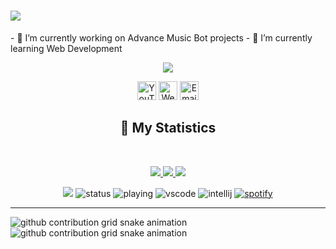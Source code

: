 
<h1 aline="center">
 <a href="https://git.io/typing-svg">
  <img src="https://readme-typing-svg.herokuapp.com?color=00ff99&lines=%22Hello+there!+%F0%9F%91%8B%F0%9F%8F%BB%22;%22I'm+Potato!%22;%22Welcome+to+my+profile!%22"/>
 </a>
</h1>
- 🔭 I’m currently working on Advance Music Bot projects
- 🌱 I’m currently learning Web Development
<div align = "center">
<p align="center">
    <a href="https://sylanio.xyz/">
        <img src="./Banner.png" />
    </a>
<p align="centre"> 
<a href="https://youtube.com/c/MGYT6966"> <img width="30px" src="https://raw.githubusercontent.com/brblacky/BrBlacky/main/icons8-youtube-music-500.png" title="YouTube"/></a>
<a href="https://sylanio.cyz/"> <img width="30px" src="https://github.com/brblacky/BrBlacky/blob/main/icons8-website-100.png" title="Website"/></a>
<a href="mailto: IAmPotato@potatofam.com"> <img width="30px" src="https://github.com/brblacky/BrBlacky/blob/main/icons8-email-100.png" title="Email"/> </a><br>
</p>

## 🔖 My Statistics
&nbsp;
<p align="center">
    <a href="https://github.com/Potato6966/">
        <img src="https://github-readme-stats.vercel.app/api?username=Potato6966&hide=issues,prs&count_private=true&show_owner=true&show_icons=true&bg_color=0d1117&title_color=ffffff&text_color=ffffff&icon_color=00ff99&hide_border=true/" />
    </a>
    <a href="https://github.com/Potato6966/">
        <img src="https://github-readme-stats.vercel.app/api/top-langs/?username=Potato6966&layout=compact&count_private=true&langs_count=8&card_width=445&bg_color=0d1117&title_color=ffffff&text_color=ffffff&icon_color=00ff99&hide_border=true/" />
    </a>
    <a href="https://github.com/Potato6966/">
        <img src="https://github-readme-streak-stats.herokuapp.com?user=Potato6966&hide_border=true&background=0D1117&currStreakLabel=FFFFFF&sideLabels=FFFFFF&currStreakNum=FFFFFF&dates=FFFFFF&sideNums=FFFFFF&fire=00ff99&ring=00ff99&stroke=FFFFFFFF)](https://git.io/streak-stats" />
    </a>
</p>

![](https://komarev.com/ghpvc/?username=Potato6966&style=flat-square)
![status](https://dev.discordprofiles.me/badge/status/984349702067748895?style=flat-square)
![playing](https://dev.discordprofiles.me/badge/playing/984349702067748895?style=flat-square)
![vscode](https://dev.discordprofiles.me/badge/vscode/984349702067748895?style=flat-square)
![intellij](https://dev.discordprofiles.me/badge/intellij/984349702067748895?style=flat-square)
[![spotify](https://dev.discordprofiles.me/badge/spotify/984349702067748895?style=flat-square)](https://dev.discordprofiles.me/openspotify/984349702067748895?style=flat-square)
</div>

------------------------------------------  

![github contribution grid snake animation](https://raw.githubusercontent.com/brblacky/brblacky/output/github-contribution-grid-snake-dark.svg#gh-dark-mode-only)![github contribution grid snake animation](https://raw.githubusercontent.com/brblacky/brblacky/output/github-contribution-grid-snake.svg#gh-light-mode-only)
